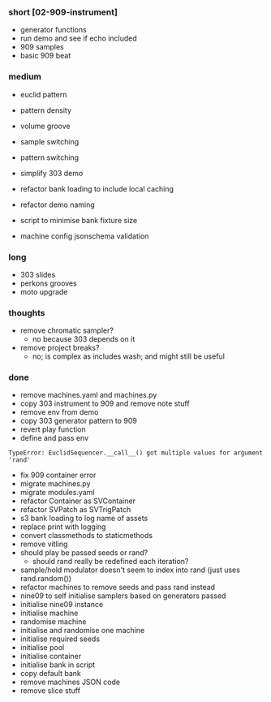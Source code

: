 ### short [02-909-instrument]

- generator functions
- run demo and see if echo included
- 909 samples
- basic 909 beat

### medium

- euclid pattern
- pattern density
- volume groove
- sample switching
- pattern switching

- simplify 303 demo
- refactor bank loading to include local caching
- refactor demo naming
- script to minimise bank fixture size
- machine config jsonschema validation

### long

- 303 slides
- perkons grooves
- moto upgrade

### thoughts

- remove chromatic sampler?
  - no because 303 depends on it
- remove project breaks?
  - no; is complex as includes wash; and might still be useful

### done

- remove machines.yaml and machines.py
- copy 303 instrument to 909 and remove note stuff
- remove env from demo
- copy 303 generator pattern to 909
- revert play function
- define and pass env

```
TypeError: EuclidSequencer.__call__() got multiple values for argument 'rand'
```

- fix 909 container error
- migrate machines.py
- migrate modules.yaml
- refactor Container as SVContainer
- refactor SVPatch as SVTrigPatch
- s3 bank loading to log name of assets
- replace print with logging
- convert classmethods to staticmethods
- remove vitling
- should play be passed seeds or rand? 
  - should rand really be redefined each iteration?
- sample/hold modulator doesn't seem to index into rand (just uses rand.random())
- refactor machines to remove seeds and pass rand instead
- nine09 to self initialise samplers based on generators passed
- initialise nine09 instance
- initialise machine
- randomise machine
- initialise and randomise one machine 
- initialise required seeds 
- initialise pool 
- initialise container
- initialise bank in script
- copy default bank
- remove machines JSON code
- remove slice stuff

